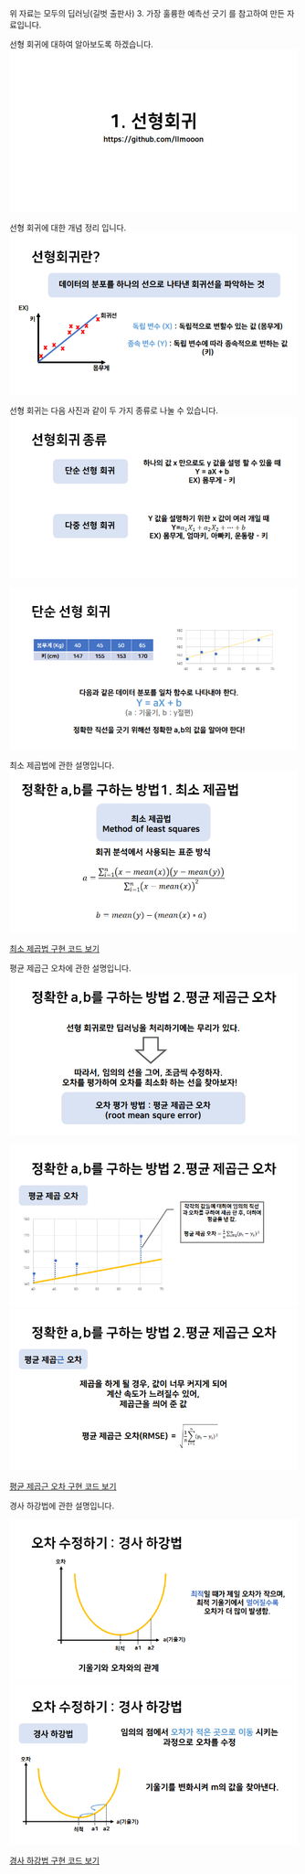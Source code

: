 
위 자료는 모두의 딥러닝(길벗 출판사) 3. 가장 훌륭한 예측선 긋기 를 참고하여 만든 자료입니다.

선형 회귀에 대하여 알아보도록 하겠습니다.
<img src="/img/1-1.png" style="max-width:100%;">

선형 회귀에 대한 개념 정리 입니다.
<img src="/img/1-2.png" style="max-width:100%;">

선형 회귀는 다음 사진과 같이 두 가지 종류로 나눌 수 있습니다.
<img src="/img/1-3.png" style="max-width:100%;">

<img src="/img/1-4.png" style="max-width:100%;">

최소 제곱법에 관한 설명입니다.
<img src="/img/1-5.png" style="max-width:100%;">

[최소 제곱법 구현 코드 보기](https://github.com/llmooon/deep_learning/blob/master/basic/Deep_learning/1_MethodOfLeastSquares.py)


평균 제곱근 오차에 관한 설명입니다.
<img src="/img/1-6.png" style="max-width:100%;">

<img src="/img/1-7.png" style="max-width:100%;">

<img src="/img/1-8.png" style="max-width:100%;">

[평균 제곱근 오차 구현 코드 보기](https://github.com/llmooon/deep_learning/blob/master/basic/Deep_learning/1_RootMeanSquaredError.py)



경사 하강법에 관한 설명입니다.

<img src="/img/1-9.png" style="max-width:100%;">

<img src="/img/1-10.png" style="max-width:100%;">

[경사 하강법 구현 코드 보기](https://github.com/llmooon/deep_learning/blob/master/basic/Deep_learning/1_Gradient_Descent.py)